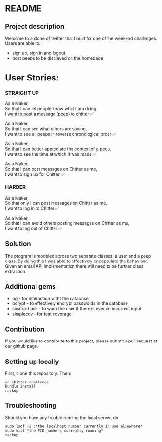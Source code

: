 # README 

## Project description

Welcome to a clone of twitter that I built for one of the weekend challenges. Users are able to:
- sign up, sign in and logout
- post peeps to be displayed on the homepage

# User Stories:

### STRAIGHT UP

As a Maker,   
So that I can let people know what I am doing,   
I want to post a message (peep) to chitter ✅

As a Maker,   
So that I can see what others are saying,    
I want to see all peeps in reverse chronological order ✅

As a Maker,   
So that I can better appreciate the context of a peep,   
I want to see the time at which it was made ✅

As a Maker,   
So that I can post messages on Chitter as me,   
I want to sign up for Chitter ✅

### HARDER

As a Maker,   
So that only I can post messages on Chitter as me,   
I want to log in to Chitter ✅

As a Maker,   
So that I can avoid others posting messages on Chitter as me,   
I want to log out of Chitter ✅

## Solution

The program is modeled across two separate classes: a user and a peep class. By doing this I was able to effectively encapsulate the behaviour. Given an email API implementation there will need to be further class extraction.

## Additional gems

- pg - for interaction witht the database
- bcrypt - to effectively encrypt passwords in the database
- sinatra-flash - to warn the user if there is ever an incorrect input
- simplecov - for test coverage.

## Contribution

If you would like to contribute to this project, please submit a pull request at our github page.

## Setting up locally

First, clone this repository. Then:
```console
cd chitter-challenge
bundle install
rackup
```

## Troubleshooting

Should you have any trouble running the local server, do:
```console
sudo lsof -i :*the localhost number currently in use elsewhere*
sudo kill *the PID numbers currently running*
rackup
```
